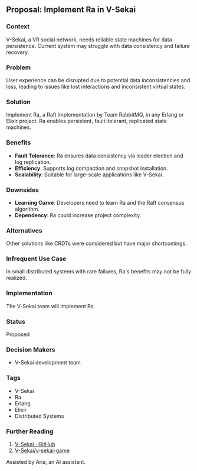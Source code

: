 ## Proposal: Implement Ra in V-Sekai

### Context

V-Sekai, a VR social network, needs reliable state machines for data persistence. Current system may struggle with data consistency and failure recovery.

### Problem

User experience can be disrupted due to potential data inconsistencies and loss, leading to issues like lost interactions and inconsistent virtual states.

### Solution

Implement Ra, a Raft implementation by Team RabbitMQ, in any Erlang or Elixir project. Ra enables persistent, fault-tolerant, replicated state machines.

### Benefits

- **Fault Tolerance**: Ra ensures data consistency via leader election and log replication.
- **Efficiency**: Supports log compaction and snapshot installation.
- **Scalability**: Suitable for large-scale applications like V-Sekai.

### Downsides

- **Learning Curve**: Developers need to learn Ra and the Raft consensus algorithm.
- **Dependency**: Ra could increase project complexity.

### Alternatives

Other solutions like CRDTs were considered but have major shortcomings.

### Infrequent Use Case

In small distributed systems with rare failures, Ra's benefits may not be fully realized.

### Implementation

The V-Sekai team will implement Ra.

### Status

Proposed

### Decision Makers

- V-Sekai development team

### Tags

- V-Sekai
- Ra
- Erlang
- Elixir
- Distributed Systems

### Further Reading

1. [V-Sekai · GitHub](https://github.com/v-sekai)
2. [V-Sekai/v-sekai-game](https://github.com/v-sekai/v-sekai-game)

Assisted by Aria, an AI assistant.
